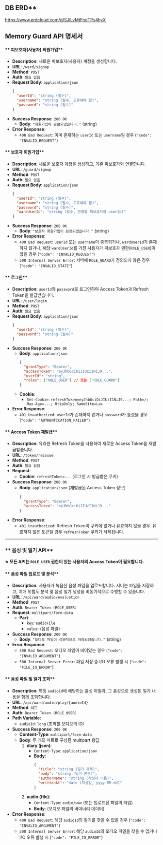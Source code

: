 ## DB ERD**
https://www.erdcloud.com/d/SJiLvMtFndTPs4hyX

## **Memory Guard API 명세서**

#### ** 피보호자(사용자) 회원가입**

-   **Description**: 새로운 피보호자(사용자) 계정을 생성합니다.
-   **URL**: `/ward/signup`
-   **Method**: `POST`
-   **Auth**: `필요 없음`
-   **Request Body**: `application/json`
    ```json
    {
      "userId": "string (필수)",
      "username": "string (필수, 고유해야 함)",
      "password": "string (필수)"
    }
    ```
-   **Success Response**: `200 OK`
    -   **Body**: `"회원가입이 완료되었습니다."` (string)
-   **Error Response**:
    -   `400 Bad Request`: 이미 존재하는 `userId` 또는 `username`일 경우 (`"code": "INVALID_REQUEST"`)

#### ** 보호자 회원가입**

-   **Description**: 새로운 보호자 계정을 생성하고, 기존 피보호자와 연결합니다.
-   **URL**: `/guard/signup`
-   **Method**: `POST`
-   **Auth**: `필요 없음`
-   **Request Body**: `application/json`
    ```json
    {
      "userId": "string (필수)",
      "username": "string (필수, 고유해야 함)",
      "password": "string (필수)",
      "wardUserId": "string (필수, 연결할 피보호자의 userId)"
    }
    ```
-   **Success Response**: `200 OK`
    -   **Body**: `"보호자 회원가입이 완료되었습니다."` (string)
-   **Error Response**:
    -   `400 Bad Request`: `userId` 또는 `username`이 중복되거나, `wardUserId`가 존재하지 않거나, 해당 `wardUserId`를 가진 사용자가 피보호자 권한(`ROLE_USER`)이 없을 경우 (`"code": "INVALID_REQUEST"`)
    -   `500 Internal Server Error`: 서버에 `ROLE_GUARD`가 정의되지 않은 경우 (`"code": "INVALID_STATE"`)

#### ** 로그인**

-   **Description**: `userId`와 `password`로 로그인하여 Access Token과 Refresh Token을 발급받습니다.
-   **URL**: `/user/login`
-   **Method**: `POST`
-   **Auth**: `필요 없음`
-   **Request Body**: `application/json`
    ```json
    {
      "userId": "string (필수)",
      "password": "string (필수)"
    }
    ```
-   **Success Response**: `200 OK`
    -   **Body**: `application/json`
        ```json
        {
          "grantType": "Bearer",
          "accessToken": "eyJhbGciOiJIUzI1NiJ9...",
          "userId": "string",
          "roles": ["ROLE_USER"] // 또는 ["ROLE_GUARD"]
        }
        ```
    -   **Cookie**:
        -   `Set-Cookie`: `refreshToken=eyJhbGciOiJIUzI1NiJ9...; Path=/; Max-Age=...; HttpOnly; SameSite=Lax`
-   **Error Response**:
    -   `401 Unauthorized`: `userId`가 존재하지 않거나 `password`가 틀렸을 경우 (`"code": "AUTHENTICATION_FAILED"`)

#### ** Access Token 재발급**

-   **Description**: 유효한 Refresh Token을 사용하여 새로운 Access Token을 재발급받습니다.
-   **URL**: `/token/reissue`
-   **Method**: `POST`
-   **Auth**: `필요 없음`
-   **Request**:
    -   **Cookie**: `refreshToken=...` (로그인 시 발급받은 쿠키)
-   **Success Response**: `200 OK`
    -   **Body**: `application/json` (재발급된 Access Token 정보)
        ```json
        {
          "grantType": "Bearer",
          "accessToken": "eyJhbGciOiJIUzI1NiJ9..."
        }
        ```
-   **Error Response**:
    -   `401 Unauthorized`: Refresh Token이 쿠키에 없거나 유효하지 않을 경우. 유효하지 않은 토큰일 경우 `refreshToken` 쿠키가 삭제됩니다.

---

### ** 음성 및 일기 API**

**※ 모든 API는 `ROLE_USER` 권한이 있는 사용자의 Access Token이 필요합니다.**

#### ** 음성 파일 업로드 및 분석**

-   **Description**: 사용자가 녹음한 음성 파일을 업로드합니다. 서버는 파일을 저장하고, 치매 위험도 분석 및 음성 일기 생성을 비동기적으로 수행할 수 있습니다.
-   **URL**: `/api/ward/audio/evaluation`
-   **Method**: `POST`
-   **Auth**: `Bearer Token (ROLE_USER)`
-   **Request**: `multipart/form-data`
    -   **Part**:
        -   `key`: `audioFile`
        -   `value`: (음성 파일)
-   **Success Response**: `200 OK`
    -   **Body**: `"오디오 파일이 성공적으로 저장되었습니다."` (string)
-   **Error Response**:
    -   `400 Bad Request`: 오디오 파일이 비어있는 경우 (`"code": "INVALID_ARGUMENT"`)
    -   `500 Internal Server Error`: 파일 저장 중 I/O 오류 발생 시 (`"code": "FILE_IO_ERROR"`)

#### ** 음성 파일 및 일기 조회**

-   **Description**: 특정 `audioId`에 해당하는 음성 파일과, 그 음성으로 생성된 일기 내용을 함께 조회합니다.
-   **URL**: `/api/ward/audio/play/{audioId}`
-   **Method**: `GET`
-   **Auth**: `Bearer Token (ROLE_USER)`
-   **Path Variable**:
    -   `audioId`: `long` (조회할 오디오의 ID)
-   **Success Response**: `200 OK`
    -   **Content-Type**: `multipart/form-data`
    -   **Body**: 두 개의 파트로 구성된 multipart 응답
        1.  **diary (json)**:
            -   `Content-Type`: `application/json`
            -   **Body**:
                ```json
                {
                  "title": "string (일기 제목)",
                  "body": "string (일기 본문)",
                  "authorName": "string (작성자 이름)",
                  "writtenAt": "date (작성일, yyyy-MM-dd)"
                }
                ```
        2.  **audio (file)**:
            -   `Content-Type`: `audio/wav` (또는 업로드된 파일의 타입)
            -   **Body**: (오디오 파일의 바이너리 데이터)
-   **Error Response**:
    -   `400 Bad Request`: 해당 `audioId`의 일기를 찾을 수 없을 경우 (`"code": "INVALID_ARGUMENT"`)
    -   `500 Internal Server Error`: 해당 `audioId`의 오디오 파일을 찾을 수 없거나 I/O 오류 발생 시 (`"code": "FILE_IO_ERROR"`)
